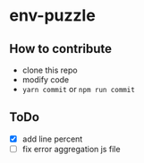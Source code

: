 # env-puzzle

## How to contribute

* clone this repo
* modify code
* `yarn commit` or `npm run commit`

## ToDo

* [x] add line percent
* [ ] fix error aggregation js file
